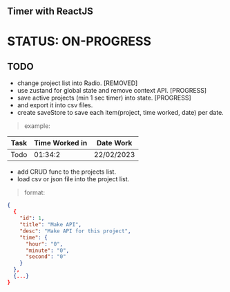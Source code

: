## Timer with ReactJS

# STATUS: ON-PROGRESS

## TODO
- change project list into Radio. [REMOVED]
- use zustand for global state and remove context API. [PROGRESS]
- save active projects (min 1 sec timer) into state. [PROGRESS]
- and export it into csv files.
- create saveStore to save each item(project, time worked, date) per date.
> example:

| Task | Time Worked in | Date Work |
|------|----------------|------------|
| Todo | 01:34:2        | 22/02/2023 |

- add CRUD func to the projects list.
- load csv or json file into the project list.

> format: 
```json
{
  {
    "id": 1, 
    "title": "Make API",
    "desc": "Make API for this project",
    "time": {
      "hour": "0",
      "minute": "0",
      "second": "0"
    }
  },
  {...}
}

```
